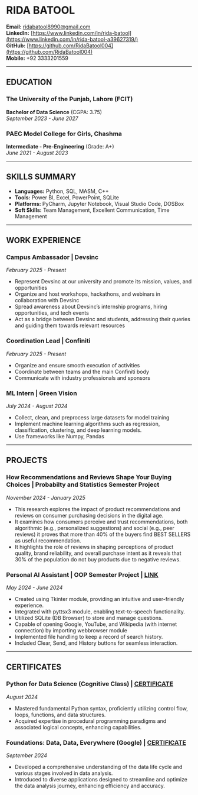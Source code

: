 # RIDA BATOOL  
**Email:** [ridabatool8990@gmail.com](ridabatool8990@gmail.com)  
**LinkedIn:** [https://www.linkedin.com/in/rida-batool](https://www.linkedin.com/in/rida-batool-a39627319/)  
**GitHub:** [https://github.com/RidaBatool004](https://github.com/RidaBatool004)   
**Mobile:** +92 3333201559  

---

## EDUCATION  

### The University of the Punjab, Lahore (FCIT)
**Bachelor of Data Science** (CGPA: 3.75)  
_September 2023 - June 2027_

### PAEC Model College for Girls, Chashma 
**Intermediate - Pre-Engineering** (Grade: A+)  
_June 2021 - August 2023_  

---

## SKILLS SUMMARY  

- **Languages:** Python, SQL, MASM, C++   
- **Tools:** Power BI, Excel, PowerPoint, SQLite  
- **Platforms:** PyCharm, Jupyter Notebook, Visual Studio Code, DOSBox
- **Soft Skills:** Team Management, Excellent Communication, Time Management  

---

## WORK EXPERIENCE  

### **Campus Ambassador | Devsinc**  
_February 2025 - Present_  

- Represent Devsinc at our university and promote its mission, values, and opportunities
- Organize and host workshops, hackathons, and webinars in collaboration with Devsinc
- Spread awareness about Devsinc’s internship programs, hiring opportunities, and tech events
- Act as a bridge between Devsinc and students, addressing their queries and guiding them towards relevant resources
 
### **Coordination Lead | Confiniti**  
_February 2025 - Present_  

- Organize and ensure smooth execution of activities
- Coordinate between teams and the main Confiniti body
- Communicate with industry professionals and sponsors

### **ML Intern | Green Vision**  
_July 2024 - August 2024_  

- Collect, clean, and preprocess large datasets for model training
- Implement machine learning algorithms such as regression, classification, clustering, and deep learning models.
- Use frameworks like Numpy, Pandas
---

## PROJECTS  

### **How Recommendations and Reviews Shape Your Buying Choices | Probabilty and Statistics Semester Project**  
_November 2024 - January 2025_  

- This research explores the impact of product recommendations and reviews on consumer purchasing decisions in the digital age.
- It examines how consumers perceive and trust recommendations, both algorithmic (e.g., personalized suggestions) and social (e.g., peer reviews) it proves that more than 40% of the buyers find BEST SELLERS as useful recommendation.
-  It highlights the role of reviews in shaping perceptions of product quality, brand reliability, and overall purchase intent as it reveals that 30% of the population do not buy products due to negative reviews.

### **Personal AI Assistant | OOP Semester Project | [LINK](https://github.com/RidaBatool004/Personal-Assistant)**  
_May 2024 - June 2024_  

- Created using Tkinter module, providing an intuitive and user-friendly experience.  
- Integrated with pyttsx3 module, enabling text-to-speech functionality.  
- Utilized SQLite (DB Browser) to store and manage questions.  
- Capable of opening Google, YouTube, and Wikipedia (with internet connection) by importing webbrowser module
- Implemented file handling to keep a record of search history.
- Included Clear, Send, and History buttons for seamless interaction.   

---

## CERTIFICATES  

### **Python for Data Science (Cognitive Class) | [CERTIFICATE](https://courses.cognitiveclass.ai/certificates/efaf69da46354905aaee5d40cd780d21)**  
_August 2024_  
- Mastered fundamental Python syntax, proficiently utilizing control flow, loops, functions, and data structures.  
- Acquired expertise in procedural programming paradigms and associated logical concepts, enhancing capabilities.  
  
### **Foundations: Data, Data, Everywhere (Google) | [CERTIFICATE](https://www.credly.com/go/D3o8QNX9)**  
_September 2024_  
- Developed a comprehensive understanding of the data life cycle and various stages involved in data analysis.  
- Introduced to diverse applications designed to streamline and optimize the data analysis journey, enhancing efficiency and accuracy.  
